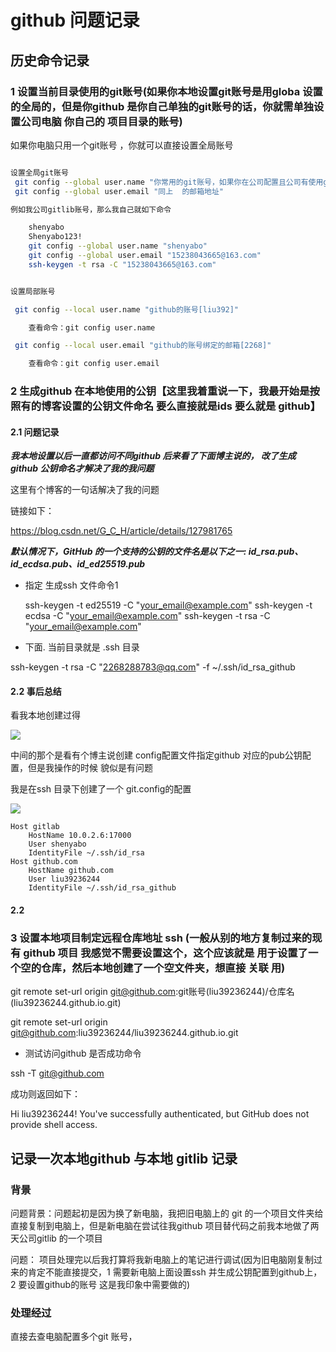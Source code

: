 # github 问题记录


## 历史命令记录



### 1 设置当前目录使用的git账号(如果你本地设置git账号是用globa 设置的全局的，但是你github 是你自己单独的git账号的话，你就需单独设置公司电脑 你自己的 项目目录的账号)

如果你电脑只用一个git账号 ，你就可以直接设置全局账号

```sh

设置全局git账号
 git config --global user.name "你常用的git账号，如果你在公司配置且公司有使用git 进行项目管理，则你可以设置全局设置公司gitlib 等 git账号"
 git config --global user.email "同上  的邮箱地址"

例如我公司gitlib账号，那么我自己就如下命令

    shenyabo
    Shenyabo123!
    git config --global user.name "shenyabo"
    git config --global user.email "15238043665@163.com"
    ssh-keygen -t rsa -C "15238043665@163.com"


设置局部账号

 git config --local user.name "github的账号[liu392]"

    查看命令：git config user.name

 git config --local user.email "github的账号绑定的邮箱[2268]"

    查看命令：git config user.email
```


### 2 生成github 在本地使用的公钥【这里我着重说一下，我最开始是按照有的博客设置的公钥文件命名  要么直接就是ids 要么就是 github】

#### 2.1 问题记录

***我本地设置以后一直都访问不同github 后来看了下面博主说的， 改了生成 github 公钥命名才解决了我的我问题***


这里有个博客的一句话解决了我的问题

链接如下：

https://blog.csdn.net/G_C_H/article/details/127981765

***默认情况下，GitHub 的一个支持的公钥的文件名是以下之一: id_rsa.pub、id_ecdsa.pub、id_ed25519.pub***




* 指定 生成ssh 文件命令1 

    ssh-keygen -t ed25519 -C "your_email@example.com"
    ssh-keygen -t ecdsa -C "your_email@example.com"
    ssh-keygen -t rsa -C "your_email@example.com"

 * 下面. 当前目录就是 .ssh 目录


 ssh-keygen -t rsa -C "2268288783@qq.com" -f ~/.ssh/id_rsa_github




#### 2.2 事后总结


 看我本地创建过得

![](assets/004/01/02/02-1717727519420.png)


中间的那个是看有个博主说创建 config配置文件指定github 对应的pub公钥配置，但是我操作的时候 貌似是有问题

我是在ssh 目录下创建了一个 git.config的配置

![](assets/004/01/02/02-1717728848585.png)


```
Host gitlab
	HostName 10.0.2.6:17000
	User shenyabo
	IdentityFile ~/.ssh/id_rsa
Host github.com
	HostName github.com
	User liu39236244
	IdentityFile ~/.ssh/id_rsa_github
```


#### 2.2 




### 3 设置本地项目制定远程仓库地址 ssh (一般从别的地方复制过来的现有 github 项目 我感觉不需要设置这个，这个应该就是 用于设置了一个空的仓库，然后本地创建了一个空文件夹，想直接 关联 用)

git remote set-url origin git@github.com:git账号(liu39236244)/仓库名(liu39236244.github.io.git)

git remote set-url origin git@github.com:liu39236244/liu39236244.github.io.git
* 测试访问github 是否成功命令


ssh -T git@github.com

成功则返回如下：

Hi liu39236244! You've successfully authenticated, but GitHub does not provide shell access.




## 记录一次本地github 与本地 gitlib 记录


### 背景

问题背景：问题起初是因为换了新电脑，我把旧电脑上的 git 的一个项目文件夹给直接复制到电脑上，但是新电脑在尝试往我github 项目替代码之前我本地做了两天公司gitlib 的一个项目

问题： 项目处理完以后我打算将我新电脑上的笔记进行调试(因为旧电脑刚复制过来的肯定不能直接提交，1 需要新电脑上面设置ssh 并生成公钥配置到github上，2 要设置github的账号 这是我印象中需要做的) 


### 处理经过

直接去查电脑配置多个git 账号，

